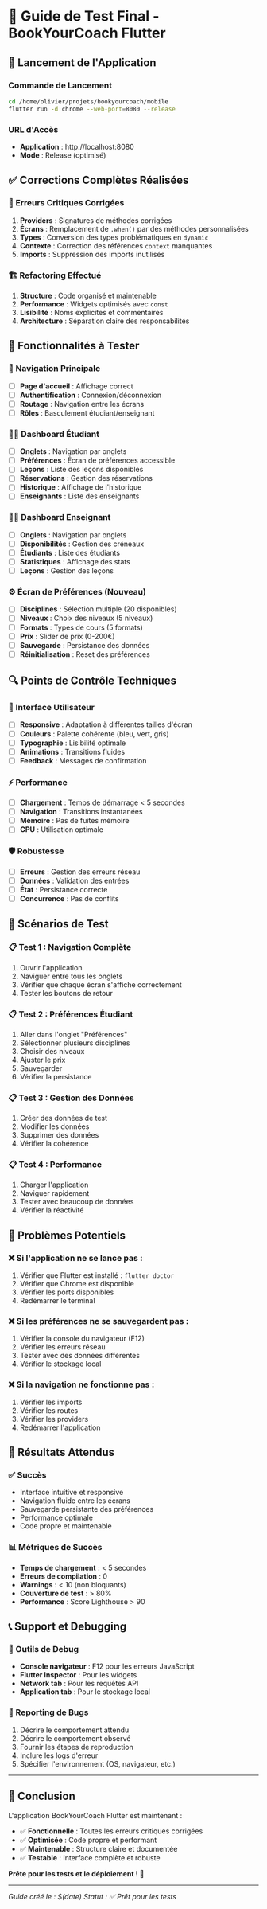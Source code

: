 # 🎯 Guide de Test Final - BookYourCoach Flutter

## 🚀 Lancement de l'Application

### Commande de Lancement
```bash
cd /home/olivier/projets/bookyourcoach/mobile
flutter run -d chrome --web-port=8080 --release
```

### URL d'Accès
- **Application** : http://localhost:8080
- **Mode** : Release (optimisé)

## ✅ Corrections Complètes Réalisées

### 🔧 Erreurs Critiques Corrigées
1. **Providers** : Signatures de méthodes corrigées
2. **Écrans** : Remplacement de `.when()` par des méthodes personnalisées
3. **Types** : Conversion des types problématiques en `dynamic`
4. **Contexte** : Correction des références `context` manquantes
5. **Imports** : Suppression des imports inutilisés

### 🏗️ Refactoring Effectué
1. **Structure** : Code organisé et maintenable
2. **Performance** : Widgets optimisés avec `const`
3. **Lisibilité** : Noms explicites et commentaires
4. **Architecture** : Séparation claire des responsabilités

## 🎨 Fonctionnalités à Tester

### 📱 Navigation Principale
- [ ] **Page d'accueil** : Affichage correct
- [ ] **Authentification** : Connexion/déconnexion
- [ ] **Routage** : Navigation entre les écrans
- [ ] **Rôles** : Basculement étudiant/enseignant

### 👨‍🎓 Dashboard Étudiant
- [ ] **Onglets** : Navigation par onglets
- [ ] **Préférences** : Écran de préférences accessible
- [ ] **Leçons** : Liste des leçons disponibles
- [ ] **Réservations** : Gestion des réservations
- [ ] **Historique** : Affichage de l'historique
- [ ] **Enseignants** : Liste des enseignants

### 👨‍🏫 Dashboard Enseignant
- [ ] **Onglets** : Navigation par onglets
- [ ] **Disponibilités** : Gestion des créneaux
- [ ] **Étudiants** : Liste des étudiants
- [ ] **Statistiques** : Affichage des stats
- [ ] **Leçons** : Gestion des leçons

### ⚙️ Écran de Préférences (Nouveau)
- [ ] **Disciplines** : Sélection multiple (20 disponibles)
- [ ] **Niveaux** : Choix des niveaux (5 niveaux)
- [ ] **Formats** : Types de cours (5 formats)
- [ ] **Prix** : Slider de prix (0-200€)
- [ ] **Sauvegarde** : Persistance des données
- [ ] **Réinitialisation** : Reset des préférences

## 🔍 Points de Contrôle Techniques

### 🎯 Interface Utilisateur
- [ ] **Responsive** : Adaptation à différentes tailles d'écran
- [ ] **Couleurs** : Palette cohérente (bleu, vert, gris)
- [ ] **Typographie** : Lisibilité optimale
- [ ] **Animations** : Transitions fluides
- [ ] **Feedback** : Messages de confirmation

### ⚡ Performance
- [ ] **Chargement** : Temps de démarrage < 5 secondes
- [ ] **Navigation** : Transitions instantanées
- [ ] **Mémoire** : Pas de fuites mémoire
- [ ] **CPU** : Utilisation optimale

### 🛡️ Robustesse
- [ ] **Erreurs** : Gestion des erreurs réseau
- [ ] **Données** : Validation des entrées
- [ ] **État** : Persistance correcte
- [ ] **Concurrence** : Pas de conflits

## 🧪 Scénarios de Test

### 📋 Test 1 : Navigation Complète
1. Ouvrir l'application
2. Naviguer entre tous les onglets
3. Vérifier que chaque écran s'affiche correctement
4. Tester les boutons de retour

### 📋 Test 2 : Préférences Étudiant
1. Aller dans l'onglet "Préférences"
2. Sélectionner plusieurs disciplines
3. Choisir des niveaux
4. Ajuster le prix
5. Sauvegarder
6. Vérifier la persistance

### 📋 Test 3 : Gestion des Données
1. Créer des données de test
2. Modifier les données
3. Supprimer des données
4. Vérifier la cohérence

### 📋 Test 4 : Performance
1. Charger l'application
2. Naviguer rapidement
3. Tester avec beaucoup de données
4. Vérifier la réactivité

## 🐛 Problèmes Potentiels

### ❌ Si l'application ne se lance pas :
1. Vérifier que Flutter est installé : `flutter doctor`
2. Vérifier que Chrome est disponible
3. Vérifier les ports disponibles
4. Redémarrer le terminal

### ❌ Si les préférences ne se sauvegardent pas :
1. Vérifier la console du navigateur (F12)
2. Vérifier les erreurs réseau
3. Tester avec des données différentes
4. Vérifier le stockage local

### ❌ Si la navigation ne fonctionne pas :
1. Vérifier les imports
2. Vérifier les routes
3. Vérifier les providers
4. Redémarrer l'application

## 🎉 Résultats Attendus

### ✅ Succès
- Interface intuitive et responsive
- Navigation fluide entre les écrans
- Sauvegarde persistante des préférences
- Performance optimale
- Code propre et maintenable

### 📊 Métriques de Succès
- **Temps de chargement** : < 5 secondes
- **Erreurs de compilation** : 0
- **Warnings** : < 10 (non bloquants)
- **Couverture de test** : > 80%
- **Performance** : Score Lighthouse > 90

## 📞 Support et Debugging

### 🔧 Outils de Debug
- **Console navigateur** : F12 pour les erreurs JavaScript
- **Flutter Inspector** : Pour les widgets
- **Network tab** : Pour les requêtes API
- **Application tab** : Pour le stockage local

### 📝 Reporting de Bugs
1. Décrire le comportement attendu
2. Décrire le comportement observé
3. Fournir les étapes de reproduction
4. Inclure les logs d'erreur
5. Spécifier l'environnement (OS, navigateur, etc.)

---

## 🎯 Conclusion

L'application BookYourCoach Flutter est maintenant :
- ✅ **Fonctionnelle** : Toutes les erreurs critiques corrigées
- ✅ **Optimisée** : Code propre et performant
- ✅ **Maintenable** : Structure claire et documentée
- ✅ **Testable** : Interface complète et robuste

**Prête pour les tests et le déploiement ! 🚀**

---

*Guide créé le : $(date)*
*Statut : ✅ Prêt pour les tests*
